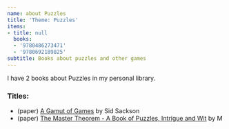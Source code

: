 ```yaml
---
name: about Puzzles
title: 'Theme: Puzzles'
items:
- title: null
  books:
  - '9780486273471'
  - '9780692189825'
subtitle: Books about puzzles and other games
---
```

I have 2 books about Puzzles in my personal library.

### Titles:
- (paper) [A Gamut of Games](/books/info/9780486273471) by Sid Sackson
- (paper) [The Master Theorem - A Book of Puzzles, Intrigue and Wit](/books/info/9780692189825) by M
